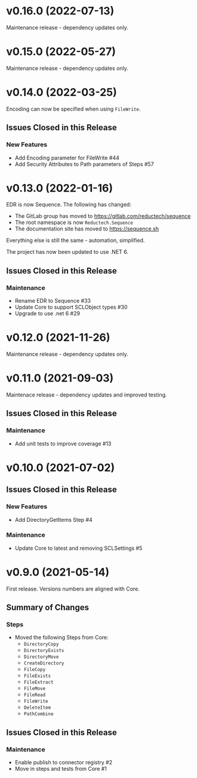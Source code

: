 # v0.16.0 (2022-07-13)

Maintenance release - dependency updates only.

# v0.15.0 (2022-05-27)

Maintenance release - dependency updates only.

# v0.14.0 (2022-03-25)

Encoding can now be specified when using `FileWrite`.

## Issues Closed in this Release

### New Features

- Add Encoding parameter for FileWrite #44
- Add Security Attributes to Path parameters of Steps #57

# v0.13.0 (2022-01-16)

EDR is now Sequence. The following has changed:

- The GitLab group has moved to https://gitlab.com/reductech/sequence
- The root namespace is now `Reductech.Sequence`
- The documentation site has moved to https://sequence.sh

Everything else is still the same - automation, simplified.

The project has now been updated to use .NET 6.

## Issues Closed in this Release

### Maintenance

- Rename EDR to Sequence #33
- Update Core to support SCLObject types #30
- Upgrade to use .net 6 #29

# v0.12.0 (2021-11-26)

Maintenance release - dependency updates only.

# v0.11.0 (2021-09-03)

Maintenace release - dependency updates and improved testing.

## Issues Closed in this Release

### Maintenance

- Add unit tests to improve coverage #13

# v0.10.0 (2021-07-02)

## Issues Closed in this Release

### New Features

- Add DirectoryGetItems Step #4

### Maintenance

- Update Core to latest and removing SCLSettings #5

# v0.9.0 (2021-05-14)

First release. Versions numbers are aligned with Core.

## Summary of Changes

### Steps

- Moved the following Steps from Core:
  - `DirectoryCopy`
  - `DirectoryExists`
  - `DirectoryMove`
  - `CreateDirectory`
  - `FileCopy`
  - `FileExists`
  - `FileExtract`
  - `FileMove`
  - `FileRead`
  - `FileWrite`
  - `DeleteItem`
  - `PathCombine`

## Issues Closed in this Release

### Maintenance

- Enable publish to connector registry #2
- Move in steps and tests from Core #1





